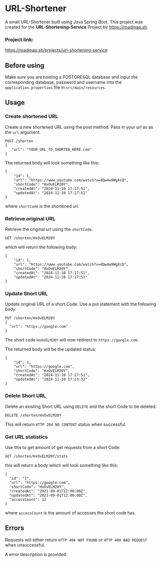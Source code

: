 
# URL-Shortener

A small URL-Shortener built using Java Spring Boot.
This project was created for the **URL-Shortening-Service** Project by https://roadmap.sh.

### Project link:

https://roadmap.sh/projects/url-shortening-service

## Before using

Make sure you are hosting a POSTGRESQL database and input the corresponding database, password and username into the `application.properties` file in `src/main/resources`.

## Usage

### Create shortened URL

Create a new shortened URL using the post method. Pass in your url as as the `url` argument.

```
POST /shorten
{
   "url": "YOUR_URL_TO_SHORTEN_HERE.com"
}
```

The returned body will look something like this:

```
{
    "id": 1,
    "url": "https://www.youtube.com/watch?v=dQw4w9WgXcQ",
    "shortCode": "HxOvELM20Y",
    "createdAt": "2024-11-10 17:17:51",
    "updatedAt": "2024-11-10 17:17:51"
}
```
where `shortCode` is the shortened url.

### Retrieve original URL

Retrieve the original url using the `shortCode`.

```
GET /shorten/HxOvELM20Y
```

which will return the following body:

```
{
    "id": 1,
    "url": "https://www.youtube.com/watch?v=dQw4w9WgXcQ",
    "shortCode": "HxOvELM20Y",
    "createdAt": "2024-11-10 17:17:51",
    "updatedAt": "2024-11-10 17:17:51"
}
```

### Update Short URL

Update original URL of a short Code. Use a put statement with the following body:

```
PUT /shorten/HxOvELM20Y
{
  "url": "https://google.com"
}
```
The short code `HxOvELM20Y` will now redirect to `https://google.com`.

The returned body will be the updated status:

```
{
    "id": 1,
    "url": "https://google.com",
    "shortCode": "HxOvELM20Y",
    "createdAt": "2024-11-10 17:17:51",
    "updatedAt": "2024-11-10 17:23:32"
}
```

### Delete Short URL

Delete an existing Short URL using `DELETE` and the short Code to be deleted.

```
DELETE /shorten/HxOvELM20Y
```

This will return `HTTP 204 NO CONTENT` status when successful.

### Get URL statistics

Use this to get amount of get requests from a short Code:

```
GET /shorten/HxOvELM20Y/stats
```

this will return a body which will look something like this:

```
{
  "id": "1",
  "url": "https://google.com",
  "shortCode": "HxOvELM20Y",
  "createdAt": "2021-09-01T12:00:00Z",
  "updatedAt": "2021-09-01T12:00:00Z",
  "accessCount": 12
}
```

where `accessCount` is the amount of accesses the short code has.

## Errors

Requests will either return `HTTP 404 NOT FOUND` or `HTTP 400 BAD REQUEST` when unsuccessful.

A error description is provided.
